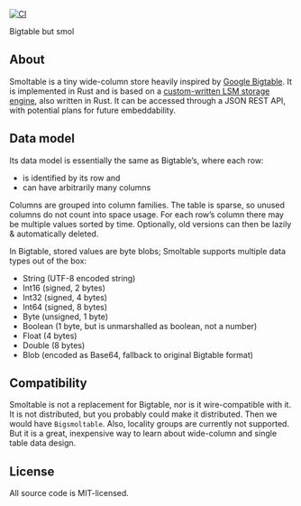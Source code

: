 [![CI](https://github.com/marvin-j97/smoltable/actions/workflows/test.yml/badge.svg)](https://github.com/marvin-j97/smoltable/actions/workflows/test.yml)

Bigtable but smol

## About

Smoltable is a tiny wide-column store heavily inspired by [Google Bigtable](https://static.googleusercontent.com/media/research.google.com/de//archive/bigtable-osdi06.pdf). It is implemented in Rust and is based on a [custom-written LSM storage engine](https://github.com/marvin-j97/lsm-tree), also written in Rust. It can be accessed through a JSON REST API, with potential plans for future embeddability.

## Data model

Its data model is essentially the same as Bigtable’s, where each row:
- is identified by its row and
- can have arbitrarily many columns

Columns are grouped into column families. The table is sparse, so unused columns do not count into space usage. For each row’s column there may be multiple values sorted by time. Optionally, old versions can then be lazily & automatically deleted.

In Bigtable, stored values are byte blobs; Smoltable supports multiple data types out of the box:

- String (UTF-8 encoded string)
- Int16 (signed, 2 bytes)
- Int32 (signed, 4 bytes)
- Int64 (signed, 8 bytes)
- Byte (unsigned, 1 byte)
- Boolean (1 byte, but is unmarshalled as boolean, not a number)
- Float (4 bytes)
- Double (8 bytes)
- Blob (encoded as Base64, fallback to original Bigtable format)

## Compatibility

Smoltable is not a replacement for Bigtable, nor is it wire-compatible with it. It is not distributed, but you probably could make it distributed. Then we would have `Bigsmoltable`. Also, locality groups are currently not supported. But it is a great, inexpensive way to learn about wide-column and single table data design.

## License

All source code is MIT-licensed.

